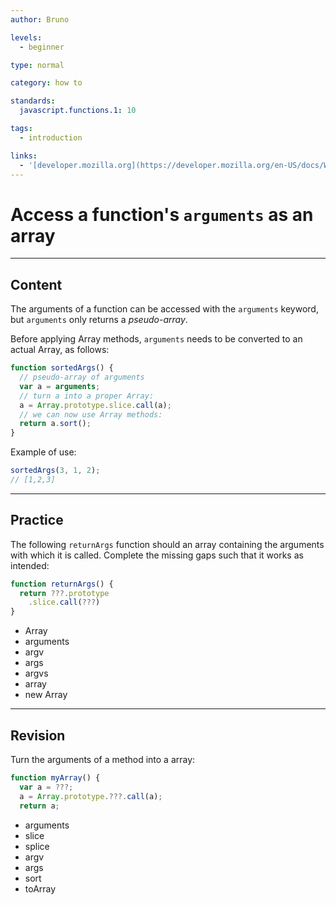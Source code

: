 ```yaml
---
author: Bruno

levels:
  - beginner

type: normal

category: how to

standards:
  javascript.functions.1: 10

tags:
  - introduction

links:
  - '[developer.mozilla.org](https://developer.mozilla.org/en-US/docs/Web/JavaScript/Reference/Functions/arguments){documentation}'
---
```


# Access a function's `arguments` as an array

---

## Content

The arguments of a function can be accessed with the `arguments` keyword, but `arguments` only returns a _pseudo-array_.

Before applying Array methods, `arguments` needs to be converted to an actual Array, as follows:

```javascript
function sortedArgs() {
  // pseudo-array of arguments
  var a = arguments;
  // turn a into a proper Array:
  a = Array.prototype.slice.call(a);
  // we can now use Array methods:
  return a.sort();
}
```

Example of use:

```javascript
sortedArgs(3, 1, 2);
// [1,2,3]
```

---

## Practice

The following `returnArgs` function should an array containing the arguments with which it is called. Complete the missing gaps such that it works as intended:

```javascript
function returnArgs() {
  return ???.prototype
    .slice.call(???)
}
```

- Array
- arguments
- argv
- args
- argvs
- array
- new Array

---

## Revision

Turn the arguments of a method into a array:

```javascript
function myArray() {
  var a = ???;
  a = Array.prototype.???.call(a);
  return a;
```

- arguments
- slice
- splice
- argv
- args
- sort
- toArray
